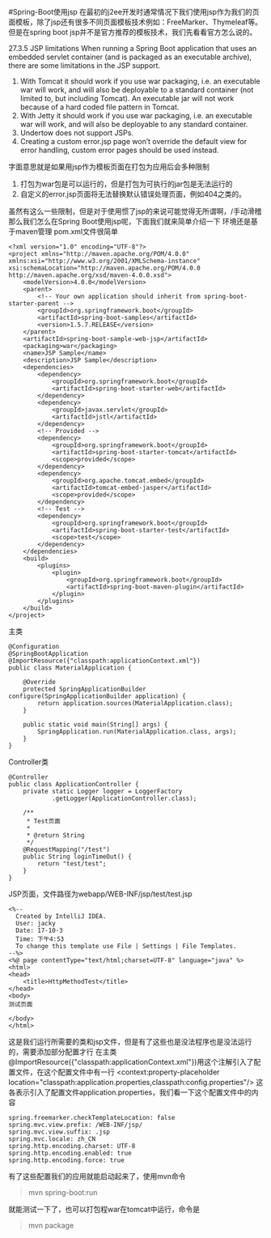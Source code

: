 #Spring-Boot使用jsp
在最初的j2ee开发时通常情况下我们使用jsp作为我们的页面模板，除了jsp还有很多不同页面模板技术例如：FreeMarker、Thymeleaf等。但是在spring boot jsp并不是官方推荐的模板技术，我们先看看官方怎么说的。

27.3.5 JSP limitations
When running a Spring Boot application that uses an embedded servlet container (and is packaged as an executable archive), there are some limitations in the JSP support.

1.  With Tomcat it should work if you use war packaging, i.e. an executable war will work, and will also be deployable to a standard container (not limited to, but including Tomcat). An executable jar will not work because of a hard coded file pattern in Tomcat.
2.  With Jetty it should work if you use war packaging, i.e. an executable war will work, and will also be deployable to any standard container.
3.  Undertow does not support JSPs.
4.  Creating a custom error.jsp page won’t override the default view for error handling, custom error pages should be used instead.

字面意思就是如果用jsp作为模板页面在打包为应用后会多种限制
1.  打包为war包是可以运行的，但是打包为可执行的jar包是无法运行的
2.  自定义的error.jsp页面将无法替换默认错误处理页面，例如404之类的。

虽然有这么一些限制，但是对于使用惯了jsp的来说可能觉得无所谓啊，/手动滑稽
那么我们怎么在Spring Boot使用jsp呢，下面我们就来简单介绍一下
环境还是基于maven管理
pom.xml文件很简单
```
<?xml version="1.0" encoding="UTF-8"?>
<project xmlns="http://maven.apache.org/POM/4.0.0" xmlns:xsi="http://www.w3.org/2001/XMLSchema-instance" xsi:schemaLocation="http://maven.apache.org/POM/4.0.0 http://maven.apache.org/xsd/maven-4.0.0.xsd">
	<modelVersion>4.0.0</modelVersion>
	<parent>
		<!-- Your own application should inherit from spring-boot-starter-parent -->
		<groupId>org.springframework.boot</groupId>
		<artifactId>spring-boot-samples</artifactId>
		<version>1.5.7.RELEASE</version>
	</parent>
	<artifactId>spring-boot-sample-web-jsp</artifactId>
	<packaging>war</packaging>
	<name>JSP Sample</name>
	<description>JSP Sample</description>
	<dependencies>
		<dependency>
			<groupId>org.springframework.boot</groupId>
			<artifactId>spring-boot-starter-web</artifactId>
		</dependency>
		<dependency>
			<groupId>javax.servlet</groupId>
			<artifactId>jstl</artifactId>
		</dependency>
		<!-- Provided -->
		<dependency>
			<groupId>org.springframework.boot</groupId>
			<artifactId>spring-boot-starter-tomcat</artifactId>
			<scope>provided</scope>
		</dependency>
		<dependency>
			<groupId>org.apache.tomcat.embed</groupId>
			<artifactId>tomcat-embed-jasper</artifactId>
			<scope>provided</scope>
		</dependency>
		<!-- Test -->
		<dependency>
			<groupId>org.springframework.boot</groupId>
			<artifactId>spring-boot-starter-test</artifactId>
			<scope>test</scope>
		</dependency>
	</dependencies>
	<build>
		<plugins>
			<plugin>
				<groupId>org.springframework.boot</groupId>
				<artifactId>spring-boot-maven-plugin</artifactId>
			</plugin>
		</plugins>
	</build>
</project>
```
主类
```
@Configuration
@SpringBootApplication
@ImportResource({"classpath:applicationContext.xml"})
public class MaterialApplication {

    @Override
    protected SpringApplicationBuilder configure(SpringApplicationBuilder application) {
        return application.sources(MaterialApplication.class);
    }

	public static void main(String[] args) {
		SpringApplication.run(MaterialApplication.class, args);
	}
}

```
Controller类
```
@Controller
public class ApplicationController {
    private static Logger logger = LoggerFactory
            .getLogger(ApplicationController.class);

    /**
     * Test页面
     *
     * @return String
     */
    @RequestMapping("/test")
    public String loginTimeOut() {
        return "test/test";
    }
}
```
JSP页面，文件路径为webapp/WEB-INF/jsp/test/test.jsp
```
<%--
  Created by IntelliJ IDEA.
  User: jacky
  Date: 17-10-3
  Time: 下午4:53
  To change this template use File | Settings | File Templates.
--%>
<%@ page contentType="text/html;charset=UTF-8" language="java" %>
<html>
<head>
    <title>HttpMethodTest</title>
</head>
<body>
测试页面

</body>
</html>

```
这是我们运行所需要的类和jsp文件，但是有了这些也是没法程序也是没法运行的，需要添加部分配置才行
在主类@ImportResource({"classpath:applicationContext.xml"})用这个注解引入了配置文件，在这个配置文件中有一行
<context:property-placeholder location="classpath:application.properties,classpath:config.properties"/>
这各表示引入了配置文件application.properties，我们看一下这个配置文件中的内容
```
spring.freemarker.checkTemplateLocation: false
spring.mvc.view.prefix: /WEB-INF/jsp/
spring.mvc.view.suffix: .jsp
spring.mvc.locale: zh_CN
spring.http.encoding.charset: UTF-8
spring.http.encoding.enabled: true
spring.http.encoding.force: true
```
有了这些配置我们的应用就能启动起来了，使用mvn命令
>mvn spring-boot:run

就能测试一下了，也可以打包程war在tomcat中运行，命令是
>mvn package